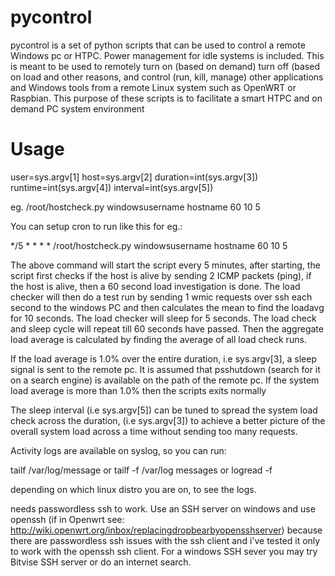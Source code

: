 pycontrol
=========

pycontrol is a set of python scripts that can be used to control a remote Windows pc or HTPC. Power management for idle systems is included. This is meant to be used to remotely turn on (based on demand) turn off (based on load and other reasons, and control (run, kill, manage) other applications and Windows tools from a remote Linux system such as OpenWRT or Raspbian. This purpose of these scripts is to facilitate a smart HTPC and on demand PC system environment

Usage
=========

user=sys.argv[1]
host=sys.argv[2]
duration=int(sys.argv[3])
runtime=int(sys.argv[4])
interval=int(sys.argv[5])


eg. /root/hostcheck.py windowsusername hostname 60 10 5

You can setup cron to run like this for eg.:

*/5 * * * * /root/hostcheck.py windowsusername hostname 60 10 5

The above command will start the script every 5 minutes, after starting, the script first checks if the host is alive by sending 2 ICMP packets (ping), if the host is alive, then a 60 second load investigation is done. The load checker will then do a test run by sending 1 wmic requests over ssh each second to the windows PC and then calculates the mean to find the loadavg for 10 seconds. The load checker will sleep for 5 seconds. The load check and sleep cycle will repeat till 60 seconds have passed. Then the aggregate load average is calculated by finding the average of all load check runs. 

If the load average is 1.0% over the entire duration, i.e sys.argv[3], a sleep signal is sent to the remote pc. It is assumed that psshutdown (search for it on a search engine) is available on the path of the remote pc. If the system load average is more than 1.0% then the scripts exits normally


The sleep interval (i.e sys.argv[5]) can be tuned to spread the system load check across the duration, (i.e sys.argv[3]) to achieve a better picture of the overall system load across a time without sending too many requests.

Activity logs are available on syslog, so you can run:

tailf /var/log/message
or tailf -f /var/log messages
or logread -f 

depending on which linux distro you are on, to see the logs.

needs passwordless ssh to work. Use an SSH server on windows and use openssh (if in Openwrt see: http://wiki.openwrt.org/inbox/replacingdropbearbyopensshserver) because there are passwordless ssh issues with the ssh client and i've tested it only to work with the openssh ssh client. For a windows SSH sever you may try Bitvise SSH server or do an internet search.
